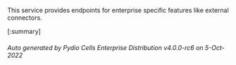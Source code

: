 






This service provides endpoints for enterprise specific features like external connectors.

[:summary]

###### Auto generated by Pydio Cells Enterprise Distribution v4.0.0-rc6 on 5-Oct-2022
